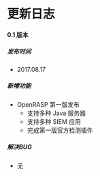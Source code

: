 # 更新日志

#### 0.1 版本

##### 发布时间

* 2017.08.17

##### 新增功能

* OpenRASP 第一版发布
	* 支持多种 Java 服务器
	* 支持多种 SIEM 应用
	* 完成第一版官方检测插件

##### 解决BUG

* 无

